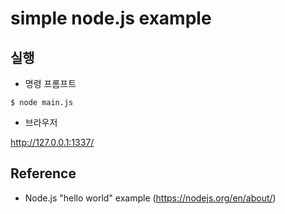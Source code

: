 # simple node.js example


## 실행
- 명령 프롬프트
```
$ node main.js
```
- 브라우저

 http://127.0.0.1:1337/

 
## Reference
* Node.js "hello world" example (https://nodejs.org/en/about/)

